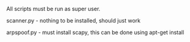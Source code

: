 All scripts must be run as super user.

scanner.py  -  nothing to be installed, should just work

arpspoof.py -  must install scapy, this can be done using apt-get install
